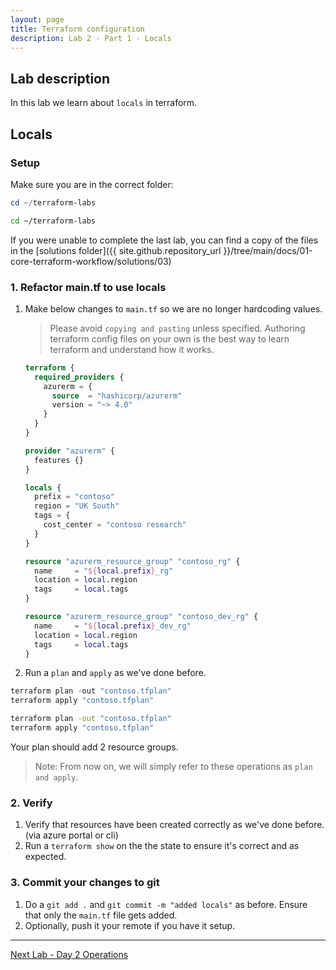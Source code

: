 ```yaml
---
layout: page
title: Terraform configuration
description: Lab 2 - Part 1 - Locals
---
```


## Lab description

In this lab we learn about `locals` in terraform.

## Locals

### Setup

Make sure you are in the correct folder:

```powershell
cd ~/terraform-labs
```

```bash
cd ~/terraform-labs
```

If you were unable to complete the last lab, you can find a copy of the files in the [solutions folder]({{ site.github.repository_url }}/tree/main/docs/01-core-terraform-workflow/solutions/03)

### 1. Refactor main.tf to use locals

1. Make below changes to `main.tf` so we are no longer hardcoding values.

    > Please avoid `copying and pasting` unless specified. Authoring terraform config files on your own is the best way to learn terraform and understand how it works.

    ```terraform
    terraform {
      required_providers {
        azurerm = {
          source  = "hashicorp/azurerm"
          version = "~> 4.0"
        }
      }
    }
    
    provider "azurerm" {
      features {}
    }
    
    locals {
      prefix = "contoso"
      region = "UK South"
      tags = {
        cost_center = "contoso research"
      }
    }
    
    resource "azurerm_resource_group" "contoso_rg" {
      name     = "${local.prefix}_rg"
      location = local.region
      tags     = local.tags
    }
    
    resource "azurerm_resource_group" "contoso_dev_rg" {
      name     = "${local.prefix}_dev_rg"
      location = local.region
      tags     = local.tags
    }
    ```

2. Run a `plan` and `apply` as we've done before. 

  ```powershell
  terraform plan -out "contoso.tfplan"
  terraform apply "contoso.tfplan" 
  ```

  ```bash
  terraform plan -out "contoso.tfplan"
  terraform apply "contoso.tfplan" 
  ```

  Your plan should add 2 resource groups.
  
  > Note: From now on, we will simply refer to these operations as `plan and apply`.

### 2. Verify

1. Verify that resources have been created correctly as we've done before. (via azure portal or cli)
2. Run a `terraform show` on the the state to ensure it's correct and as expected.

### 3. Commit your changes to git

1. Do a `git add .` and `git commit -m "added locals"` as before. Ensure that only the `main.tf` file gets added.
2. Optionally, push it your remote if you have it setup.

----

[Next Lab - Day 2 Operations](02-variables.md)
